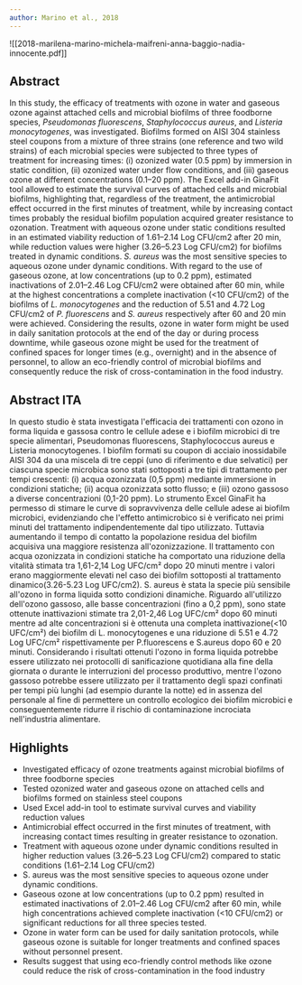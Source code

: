 ```yaml
---
author: Marino et al., 2018
---
```


![[2018-marilena-marino-michela-maifreni-anna-baggio-nadia-innocente.pdf]]

## Abstract

In this study, the efficacy of treatments with ozone in water and gaseous ozone against attached cells and microbial biofilms of three foodborne species, _Pseudomonas fluorescens_, _Staphylococcus aureus_, and _Listeria monocytogenes_, was investigated. Biofilms formed on AISI 304 stainless steel coupons from a mixture of three strains (one reference and two wild strains) of each microbial species were subjected to three types of treatment for increasing times: (i) ozonized water (0.5 ppm) by immersion in static condition, (ii) ozonized water under flow conditions, and (iii) gaseous ozone at different concentrations (0.1–20 ppm). The Excel add-in GinaFit tool allowed to estimate the survival curves of attached cells and microbial biofilms, highlighting that, regardless of the treatment, the antimicrobial effect occurred in the first minutes of treatment, while by increasing contact times probably the residual biofilm population acquired greater resistance to ozonation. Treatment with aqueous ozone under static conditions resulted in an estimated viability reduction of 1.61–2.14 Log CFU/cm2 after 20 min, while reduction values were higher (3.26–5.23 Log CFU/cm2) for biofilms treated in dynamic conditions. _S. aureus_ was the most sensitive species to aqueous ozone under dynamic conditions. With regard to the use of gaseous ozone, at low concentrations (up to 0.2 ppm), estimated inactivations of 2.01–2.46 Log CFU/cm2 were obtained after 60 min, while at the highest concentrations a complete inactivation (<10 CFU/cm2) of the biofilms of _L. monocytogenes_ and the reduction of 5.51 and 4.72 Log CFU/cm2 of _P. fluorescens_ and _S. aureus_ respectively after 60 and 20 min were achieved. Considering the results, ozone in water form might be used in daily sanitation protocols at the end of the day or during process downtime, while gaseous ozone might be used for the treatment of confined spaces for longer times (e.g., overnight) and in the absence of personnel, to allow an eco-friendly control of microbial biofilms and consequently reduce the risk of cross-contamination in the food industry.

## Abstract ITA

In questo studio è stata investigata l'efficacia dei trattamenti con ozono in forma liquida e gassosa contro le cellule adese e i biofilm microbici di tre specie alimentari, Pseudomonas fluorescens, Staphylococcus aureus e Listeria monocytogenes. I biofilm formati su coupon di acciaio inossidabile AISI 304 da una miscela di tre ceppi (uno di riferimento e due selvatici) per ciascuna specie microbica sono stati sottoposti a tre tipi di trattamento per tempi crescenti: (i) acqua ozonizzata (0,5 ppm) mediante immersione in condizioni statiche; (ii) acqua ozonizzata sotto flusso; e (iii) ozono gassoso a diverse concentrazioni (0,1-20 ppm). Lo strumento Excel GinaFit ha permesso di stimare le curve di sopravvivenza delle cellule adese ai biofilm microbici, evidenziando che l'effetto antimicrobico si è verificato nei primi minuti del trattamento indipendentemente dal tipo utilizzato. Tuttavia aumentando il tempo di contatto la popolazione residua del biofilm acquisiva una maggiore resistenza all'ozonizzazione. Il trattamento con acqua ozonizzata in condizioni statiche ha comportato una riduzione della vitalità stimata tra 1,61-2,14 Log UFC/cm² dopo 20 minuti mentre i valori erano maggiormente elevati nel caso dei biofilm sottoposti al trattamento dinamico(3.26-5.23 Log UFC/cm2). S. aureus è stata la specie più sensibile all'ozono in forma liquida sotto condizioni dinamiche. Riguardo all'utilizzo dell'ozono gassoso, alle basse concentrazioni (fino a 0,2 ppm), sono state ottenute inattivazioni stimate tra 2,01-2,46 Log UFC/cm² dopo 60 minuti mentre ad alte concentrazioni si è ottenuta una completa inattivazione(<10 UFC/cm²) dei biofilm di L. monocytogenes e una riduzione di 5.51 e 4.72 Log UFC/cm² rispettivamente per P.fluorescens e S.aureus dopo 60 e 20 minuti. Considerando i risultati ottenuti l'ozono in forma liquida potrebbe essere utilizzato nei protocolli di sanificazione quotidiana alla fine della giornata o durante le interruzioni del processo produttivo, mentre l'ozono gassoso potrebbe essere utilizzato per il trattamento degli spazi confinati per tempi più lunghi (ad esempio durante la notte) ed in assenza del personale al fine di permettere un controllo ecologico dei biofilm microbici e conseguentemente ridurre il rischio di contaminazione incrociata nell'industria alimentare.

## Highlights

- Investigated efficacy of ozone treatments against microbial biofilms of three foodborne species
- Tested ozonized water and gaseous ozone on attached cells and biofilms formed on stainless steel coupons
- Used Excel add-in tool to estimate survival curves and viability reduction values
- Antimicrobial effect occurred in the first minutes of treatment, with increasing contact times resulting in greater resistance to ozonation.
- Treatment with aqueous ozone under dynamic conditions resulted in higher reduction values (3.26–5.23 Log CFU/cm2) compared to static conditions (1.61–2.14 Log CFU/cm2)
- S. aureus was the most sensitive species to aqueous ozone under dynamic conditions.
- Gaseous ozone at low concentrations (up to 0.2 ppm) resulted in estimated inactivations of 2.01–2.46 Log CFU/cm2 after 60 min, while high concentrations achieved complete inactivation (<10 CFU/cm2) or significant reductions for all three species tested.
- Ozone in water form can be used for daily sanitation protocols, while gaseous ozone is suitable for longer treatments and confined spaces without personnel present.
- Results suggest that using eco-friendly control methods like ozone could reduce the risk of cross-contamination in the food industry